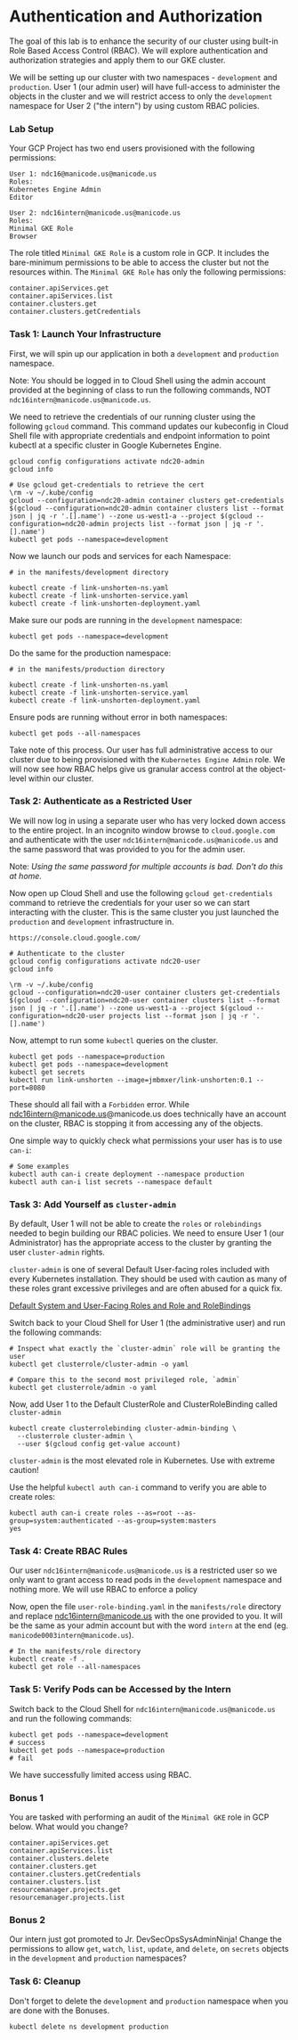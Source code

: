 # Authentication and Authorization

The goal of this lab is to enhance the security of our cluster using built-in Role Based Access Control (RBAC). We will explore authentication and authorization strategies and apply them to our GKE cluster.

We will be setting up our cluster with two namespaces - `development` and `production`. User 1 (our admin user) will have full-access to administer the objects in the cluster and we will restrict access to only the `development` namespace for User 2 ("the intern") by using custom RBAC policies.

### Lab Setup
Your GCP Project has two end users provisioned with the following permissions:
```
User 1: ndc16@manicode.us@manicode.us
Roles:
Kubernetes Engine Admin
Editor

User 2: ndc16intern@manicode.us@manicode.us
Roles:
Minimal GKE Role
Browser
```
The role titled `Minimal GKE Role` is a custom role in GCP. It includes the bare-minimum permissions to be able to access the cluster but not the resources within. The `Minimal GKE Role` has only the following permissions:
```
container.apiServices.get
container.apiServices.list
container.clusters.get
container.clusters.getCredentials
```

### Task 1: Launch Your Infrastructure
First, we will spin up our application in both a `development` and `production` namespace.

Note: You should be logged in to Cloud Shell using the admin account provided at the beginning of class to run the following commands, NOT `ndc16intern@manicode.us@manicode.us`.

We need to retrieve the credentials of our running cluster using the following `gcloud` command. This command updates our kubeconfig in Cloud Shell file with appropriate credentials and endpoint information to point kubectl at a specific cluster in Google Kubernetes Engine.

```
gcloud config configurations activate ndc20-admin
gcloud info

# Use gcloud get-credentials to retrieve the cert
\rm -v ~/.kube/config
gcloud --configuration=ndc20-admin container clusters get-credentials $(gcloud --configuration=ndc20-admin container clusters list --format json | jq -r '.[].name') --zone us-west1-a --project $(gcloud --configuration=ndc20-admin projects list --format json | jq -r '.[].name')
kubectl get pods --namespace=development
```
Now we launch our pods and services for each Namespace:
```
# in the manifests/development directory

kubectl create -f link-unshorten-ns.yaml
kubectl create -f link-unshorten-service.yaml
kubectl create -f link-unshorten-deployment.yaml
```
Make sure our pods are running in the `development` namespace:
```
kubectl get pods --namespace=development
```

Do the same for the production namespace:
```
# in the manifests/production directory

kubectl create -f link-unshorten-ns.yaml
kubectl create -f link-unshorten-service.yaml
kubectl create -f link-unshorten-deployment.yaml
```
Ensure pods are running without error in both namespaces:
```
kubectl get pods --all-namespaces
```

Take note of this process. Our user has full administrative access to our cluster due to being provisioned with the `Kubernetes Engine Admin` role. We will now see how RBAC helps give us granular access control at the object-level within our cluster.

### Task 2: Authenticate as a Restricted User
We will now log in using a separate user who has very locked down access to the entire project. In an incognito window browse to `cloud.google.com` and authenticate with the user `ndc16intern@manicode.us@manicode.us` and the same password that was provided to you for the admin user.

Note: *Using the same password for multiple accounts is bad. Don't do this at home.*

Now open up Cloud Shell and use the following `gcloud get-credentials` command to retrieve the credentials for your user so we can start interacting with the cluster. This is the same cluster you just launched the `production` and `development` infrastructure in.

```
https://console.cloud.google.com/

# Authenticate to the cluster
gcloud config configurations activate ndc20-user
gcloud info

\rm -v ~/.kube/config
gcloud --configuration=ndc20-user container clusters get-credentials $(gcloud --configuration=ndc20-user container clusters list --format json | jq -r '.[].name') --zone us-west1-a --project $(gcloud --configuration=ndc20-user projects list --format json | jq -r '.[].name')
```
Now, attempt to run some `kubectl` queries on the cluster.
```
kubectl get pods --namespace=production
kubectl get pods --namespace=development
kubectl get secrets
kubectl run link-unshorten --image=jmbmxer/link-unshorten:0.1 --port=8080
```
These should all fail with a `Forbidden` error. While ndc16intern@manicode.us@manicode.us does technically have an account on the cluster, RBAC is stopping it from accessing any of the objects.

One simple way to quickly check what permissions your user has is to use `can-i`:
```
# Some examples
kubectl auth can-i create deployment --namespace production
kubectl auth can-i list secrets --namespace default
```

### Task 3: Add Yourself as `cluster-admin`
By default, User 1 will not be able to create the `roles` or `rolebindings` needed to begin building our RBAC policies. We need to ensure User 1 (our Administrator) has the appropriate access to the cluster by granting the user `cluster-admin` rights.

`cluster-admin` is one of several Default User-facing roles included with every Kubernetes installation. They should be used with caution as many of these roles grant excessive privileges and are often abused for a quick fix.

[Default System and User-Facing Roles and Role and RoleBindings](https://kubernetes.io/docs/reference/access-authn-authz/rbac/#default-roles-and-role-bindings)

 Switch back to your Cloud Shell for User 1 (the administrative user) and run the following commands:

```
# Inspect what exactly the `cluster-admin` role will be granting the user
kubectl get clusterrole/cluster-admin -o yaml

# Compare this to the second most privileged role, `admin`
kubectl get clusterrole/admin -o yaml
```

Now, add User 1 to the Default ClusterRole and ClusterRoleBinding called `cluster-admin`

```
kubectl create clusterrolebinding cluster-admin-binding \
  --clusterrole cluster-admin \
  --user $(gcloud config get-value account)
```

`cluster-admin` is the most elevated role in Kubernetes. Use with extreme caution!

Use the helpful `kubectl auth can-i` command to verify you are able to create roles:
```
kubectl auth can-i create roles --as=root --as-group=system:authenticated --as-group=system:masters
yes
```

### Task 4: Create RBAC Rules
Our user `ndc16intern@manicode.us@manicode.us` is a restricted user so we only want to grant access to read pods in the `development` namespace and nothing more. We will use RBAC to enforce a policy

Now, open the file `user-role-binding.yaml` in the `manifests/role` directory and replace ndc16intern@manicode.us with the one provided to you. It will be the same as your admin account but with the word `intern` at the end (eg. `manicode0003intern@manicode.us`).
```
# In the manifests/role directory
kubectl create -f .
kubectl get role --all-namespaces
```

### Task 5: Verify Pods can be Accessed by the Intern

Switch back to the Cloud Shell for `ndc16intern@manicode.us@manicode.us` and run the following commands:
```
kubectl get pods --namespace=development
# success
kubectl get pods --namespace=production
# fail
```

We have successfully limited access using RBAC.

### Bonus 1
You are tasked with performing an audit of the `Minimal GKE` role in GCP below. What would you change?

```
container.apiServices.get
container.apiServices.list
container.clusters.delete
container.clusters.get
container.clusters.getCredentials
container.clusters.list
resourcemanager.projects.get
resourcemanager.projects.list
```

### Bonus 2
Our intern just got promoted to Jr. DevSecOpsSysAdminNinja! Change the permissions to allow `get`, `watch`, `list`, `update`, and `delete`, on `secrets` objects in the `development` and `production` namespaces?

### Task 6: Cleanup
Don't forget to delete the `development` and `production` namespace when you are done with the Bonuses.
```
kubectl delete ns development production
```
